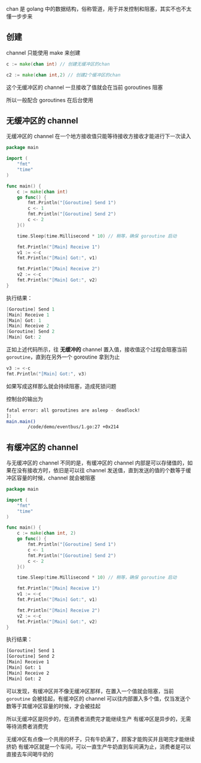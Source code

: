 chan 是 golang 中的数据结构，俗称管道，用于并发控制和阻塞，其实不也不太懂一步步来

## 创建

channel 只能使用 make 来创建

```go
c := make(chan int) // 创建无缓冲区的chan

c2 := make(chan int,2) // 创建2个缓冲区的chan
```

这个无缓冲区的 channel 一旦接收了值就会在当前 goroutines 阻塞

所以一般配合 goroutines 在后台使用

## 无缓冲区的 channel

无缓冲区的 channel 在一个地方接收值只能等待接收方接收才能进行下一次读入

```go
package main

import (
	"fmt"
	"time"
)

func main() {
	c := make(chan int)
	go func() {
		fmt.Println("[Goroutine] Send 1")
		c <- 1
		fmt.Println("[Goroutine] Send 2")
		c <- 2
	}()

	time.Sleep(time.Millisecond * 10) // 稍等，确保 goroutine 启动

	fmt.Println("[Main] Receive 1")
	v1 := <-c
	fmt.Println("[Main] Got:", v1)

	fmt.Println("[Main] Receive 2")
	v2 := <-c
	fmt.Println("[Main] Got:", v2)
}
```

执行结果：

```go
[Goroutine] Send 1
[Main] Receive 1
[Main] Got: 1
[Main] Receive 2
[Goroutine] Send 2
[Main] Got: 2
```

正如上述代码所示，往 **无缓冲的** channel 置入值，接收值这个过程会阻塞当前`goroutine`，直到在另外一个 goroutine 拿到为止

```go
v3 := <-c
fmt.Println("[Main] Got:", v3)
```

如果写成这样那么就会持续阻塞，造成死锁问题

控制台的输出为

```bash
fatal error: all goroutines are asleep - deadlock!
]:
main.main()
        /code/demo/eventbus/1.go:27 +0x214
```

## 有缓冲区的 channel

与无缓冲区的 channel 不同的是，有缓冲区的 channel 内部是可以存储值的，如果在没有接收方时，依旧是可以往 channel 发送值，直到发送的值的个数等于缓冲区容量的时候，channel 就会被阻塞

```go
package main

import (
	"fmt"
	"time"
)

func main() {
	c := make(chan int, 2)
	go func() {
		fmt.Println("[Goroutine] Send 1")
		c <- 1
		fmt.Println("[Goroutine] Send 2")
		c <- 2
	}()

	time.Sleep(time.Millisecond * 10) // 稍等，确保 goroutine 启动

	fmt.Println("[Main] Receive 1")
	v1 := <-c
	fmt.Println("[Main] Got:", v1)

	fmt.Println("[Main] Receive 2")
	v2 := <-c
	fmt.Println("[Main] Got:", v2)
}
```

执行结果：

```bash
[Goroutine] Send 1
[Goroutine] Send 2
[Main] Receive 1
[Main] Got: 1
[Main] Receive 2
[Main] Got: 2
```

可以发现，有缓冲区并不像无缓冲区那样，在置入一个值就会阻塞，当前`goroutine` 会被挂起，有缓冲区的 channel 可以往内部置入多个值，仅当发送个数等于其缓冲区容量的时候，才会被挂起

所以无缓冲区是同步的，在消费者消费完才能继续生产
有缓冲区是异步的，无需等待消费者消费完

无缓冲区有点像一个共用的杯子，只有牛奶满了，顾客才能购买并且喝完才能继续挤奶
有缓冲区就是一个车间，可以一直生产牛奶直到车间满为止，消费者是可以直接去车间喝牛奶的
